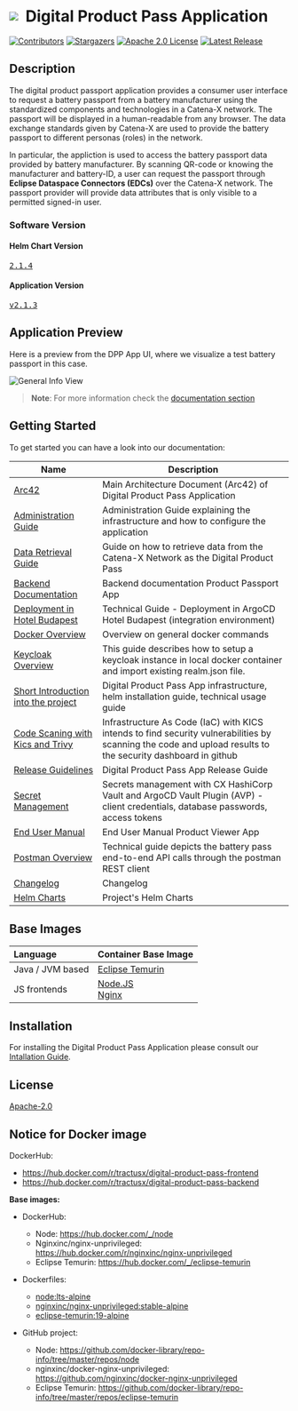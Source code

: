 <!--
  Tractus-X - Digital Product Passport Application

  Copyright (c) 2022, 2024 BASF SE, BMW AG, Henkel AG & Co. KGaA
  Copyright (c) 2022, 2024 Contributors to the Eclipse Foundation

  See the NOTICE file(s) distributed with this work for additional
  information regarding copyright ownership.

  This program and the accompanying materials are made available under the
  terms of the Apache License, Version 2.0 which is available at
  https://www.apache.org/licenses/LICENSE-2.0.

  Unless required by applicable law or agreed to in writing, software
  distributed under the License is distributed on an "AS IS" BASIS
  WITHOUT WARRANTIES OR CONDITIONS OF ANY KIND,
  either express or implied. See the
  License for the specific language govern in permissions and limitations
  under the License.

  SPDX-License-Identifier: Apache-2.0
-->

<h1 style="display:flex; align-items: center;"><img src="./docs/catena-x-logo.svg"/>&nbsp;&nbsp;Digital Product Pass Application</h1>

[![Contributors][contributors-shield]][contributors-url]
[![Stargazers][stars-shield]][stars-url]
[![Apache 2.0 License][license-shield]][license-url]
[![Latest Release][release-shield]][release-url]

## Description

The digital product passport application provides a consumer user interface to request a battery passport from a battery manufacturer using the standardized components and technologies in a Catena-X network. The passport will be displayed in a human-readable from any browser. The data exchange standards given by Catena-X are used to provide the battery passport to different personas (roles) in the network.

In particular, the appliction is used to access the battery passport data provided by battery manufacturer. By scanning QR-code or knowing the manufacturer and battery-ID, a user can request the passport through **Eclipse Dataspace Connectors (EDCs)** over the Catena-X network. The passport provider will provide data attributes that is only visible to a permitted signed-in user.

### Software Version

#### Helm Chart Version

<pre id="helm-version"><a href="https://github.com/eclipse-tractusx/digital-product-pass/releases/tag/digital-product-pass-2.1.4">2.1.4</a></pre>

#### Application Version

<pre id="app-version"><a href="https://github.com/eclipse-tractusx/digital-product-pass/releases/tag/v2.1.3">v2.1.3</a></pre>

## Application Preview

Here is a preview from the DPP App UI, where we visualize a test battery passport in this case.

![General Info View](./docs/arc42/media/GraphicBatteryPassportViewGeneralInfo.png)

> **Note**: For more information check the [documentation section](./docs/README.md)

## Getting Started

To get started you can have a look into our documentation:

| Name                                                                                                          | Description                                                                                                                                                 |
| ------------------------------------------------------------------------------------------------------------- | ----------------------------------------------------------------------------------------------------------------------------------------------------------- |
| [Arc42](./docs/arc42/Arc42.md)                                                                                | Main Architecture Document (Arc42) of Digital Product Pass Application                                                                                      |
| [Administration Guide](./docs/admin%20guide/Admin_Guide.md)                                                   | Administration Guide explaining the infrastructure and how to configure the application                                                                     |
| [Data Retrieval Guide](./docs/data%20retrieval%20guide/DataRetrievalGuide.md)                                 | Guide on how to retrieve data from the Catena-X Network as the Digital Product Pass                                                                         |
| [Backend Documentation](./dpp-backend/digitalproductpass/README.md)                                           | Backend documentation Product Passport App                                                                                                                  |
| [Deployment in Hotel Budapest](./deployment/README.md)                                                        | Technical Guide - Deployment in ArgoCD Hotel Budapest (integration environment)                                                                             |
| [Docker Overview](./docker/README.md)                                                                         | Overview on general docker commands                                                                                                                         |
| [Keycloak Overview](./deployment/local/docker/Keycloak/README.md)                                             | This guide describes how to setup a keycloak instance in local docker container and import existing realm.json file.                                        |
| [Short Introduction into the project](./docs/GETTING-STARTED.md)                                              | Digital Product Pass App infrastructure, helm installation guide, technical usage guide                                                                     |
| [Code Scaning with Kics and Trivy](./docs/IaC.md)                                                             | Infrastructure As Code (IaC) with KICS intends to find security vulnerabilities by scanning the code and upload results to the security dashboard in github |
| [Release Guidelines](./docs/RELEASE.md)                                                                       | Digital Product Pass App Release Guide                                                                                                                      |
| [Secret Management](./docs/SECRETS_MANAGEMENT.md)                                                             | Secrets management with CX HashiCorp Vault and ArgoCD Vault Plugin (AVP) - client credentials, database passwords, access tokens                            |
| [End User Manual](./docs/user%20manual/User%20Manual%20Product%20Viewer%20App.md)                             | End User Manual Product Viewer App                                                                                                                          |
| [Postman Overview](./deployment/local/postman//README.md)                                                     | Technical guide depicts the battery pass end-to-end API calls through the postman REST client                                                               |
| [Changelog](./CHANGELOG.md)                                                                                   | Changelog                                                                                                                                                   |
| [Helm Charts](https://github.com/eclipse-tractusx/digital-product-pass/tree/main/charts/digital-product-pass) | Project's Helm Charts                                                                                                                                       |

## Base Images

| Language         | Container Base Image                                                                                         |
| :--------------- | :----------------------------------------------------------------------------------------------------------- |
| Java / JVM based | [Eclipse Temurin](https://hub.docker.com/_/eclipse-temurin)                                                  |
| JS frontends     | [Node.JS](https://hub.docker.com/_/node) <br/> [Nginx](https://hub.docker.com/r/nginxinc/nginx-unprivileged) |

## Installation

For installing the Digital Product Pass Application please consult our [Intallation Guide](./INSTALL.md).

## License

[Apache-2.0](https://raw.githubusercontent.com/eclipse-tractusx/digital-product-pass/main/LICENSE)

## Notice for Docker image

DockerHub:

-   https://hub.docker.com/r/tractusx/digital-product-pass-frontend
-   https://hub.docker.com/r/tractusx/digital-product-pass-backend

**Base images:**

-   DockerHub:

    -   Node: https://hub.docker.com/_/node
    -   Nginxinc/nginx-unprivileged: https://hub.docker.com/r/nginxinc/nginx-unprivileged
    -   Eclipse Temurin: https://hub.docker.com/_/eclipse-temurin

-   Dockerfiles:

    -   [node:lts-alpine](https://github.com/nodejs/docker-node)
    -   [nginxinc/nginx-unprivileged:stable-alpine](https://github.com/nginxinc/docker-nginx-unprivileged/blob/main/Dockerfile-alpine.template)
    -   [eclipse-temurin:19-alpine](https://github.com/adoptium/containers)

-   GitHub project:
    -   Node: https://github.com/docker-library/repo-info/tree/master/repos/node
    -   nginxinc/docker-nginx-unprivileged: https://github.com/nginxinc/docker-nginx-unprivileged
    -   Eclipse Temurin: https://github.com/docker-library/repo-info/tree/master/repos/eclipse-temurin

<!-- MARKDOWN LINKS & IMAGES -->
<!-- https://www.markdownguide.org/basic-syntax/#reference-style-links -->

[contributors-shield]: https://img.shields.io/github/contributors/eclipse-tractusx/digital-product-pass.svg?style=for-the-badge
[contributors-url]: https://github.com/eclipse-tractusx/digital-product-pass/graphs/contributors
[stars-shield]: https://img.shields.io/github/stars/eclipse-tractusx/digital-product-pass.svg?style=for-the-badge
[stars-url]: https://github.com/eclipse-tractusx/digital-product-pass/stargazers
[license-shield]: https://img.shields.io/github/license/eclipse-tractusx/digital-product-pass.svg?style=for-the-badge
[license-url]: https://github.com/eclipse-tractusx/digital-product-pass/blob/main/LICENSE
[release-shield]: https://img.shields.io/github/v/release/eclipse-tractusx/digital-product-pass.svg?style=for-the-badge
[release-url]: https://github.com/eclipse-tractusx/digital-product-pass/releases
